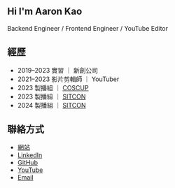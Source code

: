 ## Hi I'm Aaron Kao 

Backend Engineer / Frontend Engineer / YouTube Editor

## 經歷

- 2019–2023 實習 ｜ 新創公司
- 2021–2023 影片剪輯師 ｜ YouTuber
- 2023 製播組 ｜ [COSCUP](https://coscup.org/)
- 2023 製播組 ｜ [SITCON](http://sitcon.org/)
- 2024 製播組 ｜ [SITCON](http://sitcon.org/)

## 聯絡方式

- [網站](https://ronkao.tw)
- [LinkedIn](https://www.linkedin.com/in/ronkaotw/)
- [GitHub](https://github.com/ronkaotw)
- [YouTube](https://www.youtube.com/playlist?list=PLfj9AELIIYJdFDqpXjyJf_GccS-myHJHv)
- [Email](aaron.studio.tw@gmail.com)
